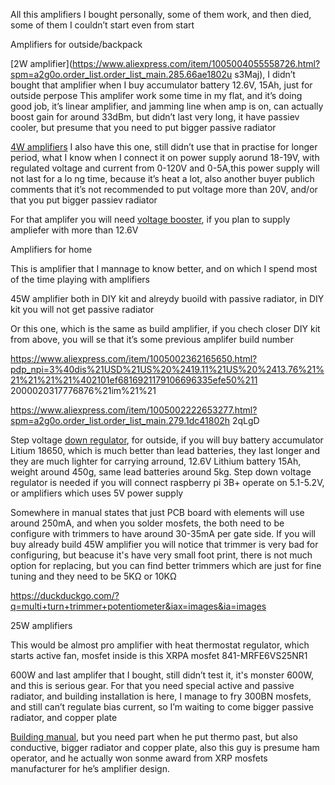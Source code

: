 All this amplifiers I bought personally, some of them work, and then died, some of them I couldn’t start
even from start

Amplifiers for outside/backpack

[2W amplifier](https://www.aliexpress.com/item/1005004055558726.html?spm=a2g0o.order_list.order_list_main.285.66ae1802u
s3Maj), I didn’t bought that amplifier when I buy accumulator battery 12.6V, 15Ah, just for outside
perpose This amplifer work some time in my flat, and it’s doing good job, it’s linear amplifier, and 
jamming line when amp is on, can actually boost gain for around 33dBm, but didn’t last very long, it have
passiev cooler, but presume that you need to put bigger passive radiator



[4W amplifiers](https://www.aliexpress.com/item/1005004349939985.html?spm=a2g0o.order_list.order_list_main.74.21ef1802bGcr8w)
I also have this one, still didn’t use that in practise for longer period, what I know when I connect it 
on power supply aorund 18-19V, with regulated voltage and current from 0-120V and 0-5A,this power supply
will not last for a lo ng time, because it’s heat a lot, also another buyer publich comments that it’s not
recommended to put voltage more than 20V, and/or that you put bigger passiev radiator

For that amplifer you will need [ voltage booster](https://www.aliexpress.com/item/1005001622004014.html?spm=a2g0o.order_list.order_list_main.62.21ef1802bGcr8w), if you plan to supply ampliefer with more than 12.6V


 Amplifiers for home

This is amplifier that I mannage to know better, and on which I spend most of the time playing with amplifiers

45W amplifier both in DIY kit and alreydy buoild with passive radiator, in DIY kit you will not get passive
radiator

Or this one, which is the same as build amplifier, if you chech closer DIY kit from above, you will se 
that it’s some previous amplifer build number

https://www.aliexpress.com/item/1005002362165650.html?pdp_npi=3%40dis%21USD%21US%20%2419.11%21US%20%2413.76%21%21%21%21%21%402101ef6816921179106696335efe50%211
2000020317776876%21im%21%21

https://www.aliexpress.com/item/1005002222653277.html?spm=a2g0o.order_list.order_list_main.279.1dc41802h
2qLgD

Step voltage [down regulator](https://www.aliexpress.com/item/1005004983920053.html?spm=a2g0o.order_list.order_list_main.140.1dc41802h2qLgD), for outside, if you will buy battery accumulator Litium 18650, which is much 
better than lead batteries, they last longer and they are much lighter for carrying arround, 12.6V Lithium
battery 15Ah, weight around 450g, same lead batteries around 5kg. Step down voltage regulator is needed if 
you will connect raspberry pi 3B+ operate on 5.1-5.2V, or amplifiers which uses 5V power supply

Somewhere in manual states that just PCB board with elements will use around 250mA, and when you solder 
mosfets, the both need to be configure with trimmers to have around 30-35mA per gate side.
If you will buy already build 45W amplifier you will notice that trimmer is very bad for configuring, but 
beacuse it's have very small foot print, there is not much option for replacing, but you can find better trimmers which
are just for fine tuning and they need to be 5KΩ or 10KΩ

https://duckduckgo.com/?q=multi+turn+trimmer+potentiometer&iax=images&ia=images


25W amplifiers

This would be almost pro amplifier with heat thermostat regulator, which starts active fan, mosfet 
inside is this XRPA mosfet 841-MRFE6VS25NR1 

600W
and last amplifer that I bought, still didn’t test it, it's monster 600W, and this is serious gear. 
For that you need special active and passive radiator, and building installation is here, I manage to fry 
300BN mosfets, and still can’t regulate bias current, so I’m waiting to come bigger passive radiator,
and copper plate

[Building manual](https://www.nxp.com/company/blog/homebrew-rf-design-challenge-winners:BL-HOMEBREW-RF-DESIGN-CHALLENGE-WINNERS?spm=a2g0s.imconversation.0.0.6e913e5fTA2gwg#iw_comp1596645344954), but you need part when he put thermo past, but also conductive, bigger radiator and 
copper plate, also this guy is presume ham operator, and he actually won sonme award from XRP mosfets 
manufacturer for he’s amplifier design.
